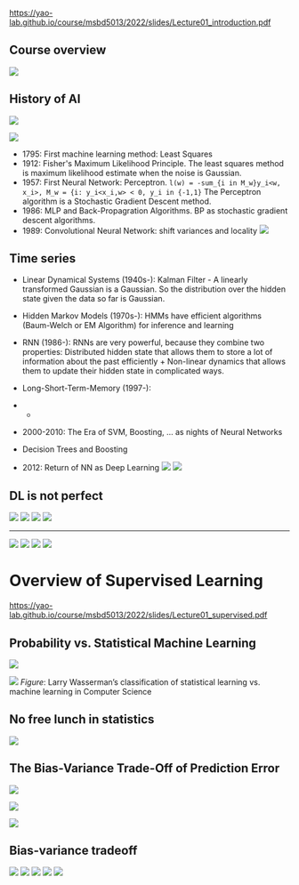 https://yao-lab.github.io/course/msbd5013/2022/slides/Lecture01_introduction.pdf

## Course overview
![](files/lec01-00.png)

## History of AI
![](files/lec01-01.png)

![](files/lec01-02.png)

- 1795: First machine learning method: Least Squares
- 1912: Fisher's Maximum Likelihood Principle. The least squares method is maximum likelihood estimate when the noise is Gaussian.
- 1957: First Neural Network: Perceptron. `l(w) = -sum_{i in M_w}y_i<w, x_i>, M_w = {i: y_i<x_i,w> < 0, y_i in {-1,1}` The Perceptron algorithm is a Stochastic Gradient Descent method.
- 1986: MLP and Back-Propagration Algorithms. BP as stochastic gradient descent algorithms.
- 1989: Convolutional Neural Network: shift variances and locality
![](files/lec01-03.png)

## Time series
- Linear Dynamical Systems (1940s-): Kalman Filter - A linearly transformed Gaussian is a Gaussian. So the distribution over the hidden state given the data so far is Gaussian.
- Hidden Markov Models (1970s-): HMMs have efficient algorithms (Baum-Welch or EM Algorithm) for inference and learning
- RNN (1986-): RNNs are very powerful, because they combine two properties: Distributed hidden state that allows them to store a lot of information about the past efficiently + Non-linear dynamics that allows them to update their hidden state in complicated ways.
- Long-Short-Term-Memory (1997-):

- - 

- 2000-2010: The Era of SVM, Boosting, … as nights of Neural Networks
- Decision Trees and Boosting
- 2012: Return of NN as Deep Learning
![](files/lec01-04.png)
![](files/lec01-05.png)

## DL is not perfect
![](files/lec01-06.png)
![](files/lec01-07.png)
![](files/lec01-08.png)
![](files/lec01-09.png)

- - -

![](files/lec01-10.png)
![](files/lec01-11.png)
![](files/lec01-12.png)
![](files/lec01-13.png)


# Overview of Supervised Learning
https://yao-lab.github.io/course/msbd5013/2022/slides/Lecture01_supervised.pdf

## Probability vs. Statistical Machine Learning
![](files/lec01-14.png)

![](files/lec01-15.png)
_Figure_: Larry Wasserman’s classification of statistical learning vs. machine learning in Computer Science

## No free lunch in statistics
![](files/lec01-16.png)

## The Bias-Variance Trade-Off of Prediction Error
![](files/lec01-17.png)

![](files/lec01-18.png)

![](files/lec01-19.png)

## Bias-variance tradeoff
![](files/lec01-20.png)
![](files/lec01-20.png)
![](files/lec01-21.png)
![](files/lec01-22.png)
![](files/lec01-12.png)

